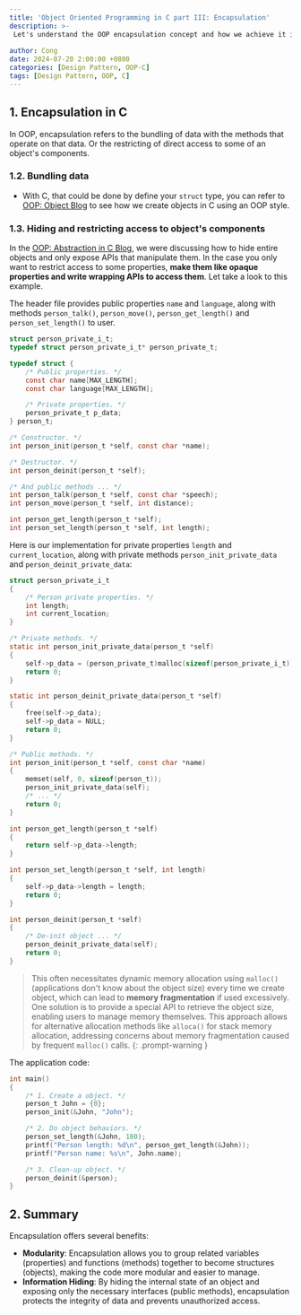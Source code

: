 ```yaml
---
title: 'Object Oriented Programming in C part III: Encapsulation'
description: >-
 Let's understand the OOP encapsulation concept and how we achieve it in C.
  
author: Cong
date: 2024-07-20 2:00:00 +0800
categories: [Design Pattern, OOP-C]
tags: [Design Pattern, OOP, C]
---
```


## 1. Encapsulation in C

In OOP, encapsulation refers to the bundling of data with the methods that operate on that data. Or the restricting of direct access to some of an object's components.

### 1.2. Bundling data

- With C, that could be done by define your `struct` type, you can refer to [OOP: Object Blog](/posts/oop-with-C-part-I/) to see how we create objects in C using an OOP style.

### 1.3. Hiding and restricting access to object's components

In the [OOP: Abstraction in C Blog](/posts/oop-with-C-part-II/), we were discussing how to hide entire objects and only expose APIs that manipulate them. In the case you only want to restrict access to some properties, **make them like opaque properties and write wrapping APIs to access them**. Let take a look to this example.

The header file provides public properties `name` and `language`, along with methods `person_talk()`, `person_move()`, `person_get_length()` and `person_set_length()` to user.

```c
struct person_private_i_t;
typedef struct person_private_i_t* person_private_t;

typedef struct {
    /* Public properties. */
    const char name[MAX_LENGTH];
    const char language[MAX_LENGTH];

    /* Private properties. */
    person_private_t p_data;
} person_t;

/* Constructor. */
int person_init(person_t *self, const char *name);

/* Destructor. */
int person_deinit(person_t *self);

/* And public methods ... */
int person_talk(person_t *self, const char *speech);
int person_move(person_t *self, int distance);

int person_get_length(person_t *self);
int person_set_length(person_t *self, int length);

```

Here is our implementation for private properties `length` and `current_location`, along with private methods `person_init_private_data` and `person_deinit_private_data`:

```c
struct person_private_i_t
{
    /* Person private properties. */
    int length;
    int current_location;
}

/* Private methods. */
static int person_init_private_data(person_t *self)
{
    self->p_data = (person_private_t)malloc(sizeof(person_private_i_t));
    return 0;
}

static int person_deinit_private_data(person_t *self)
{
    free(self->p_data);
    self->p_data = NULL;
    return 0;
}

/* Public methods. */
int person_init(person_t *self, const char *name)
{
    memset(self, 0, sizeof(person_t));
    person_init_private_data(self);
    /* ... */
    return 0;
}

int person_get_length(person_t *self)
{
    return self->p_data->length;
}

int person_set_length(person_t *self, int length)
{
    self->p_data->length = length;
    return 0;
}

int person_deinit(person_t *self)
{
    /* De-init object ... */
    person_deinit_private_data(self);
    return 0;
}
```

> This often necessitates dynamic memory allocation using `malloc()` (applications don't know about the object size) every time we create object, which can lead to **memory fragmentation** if used excessively. One solution is to provide a special API to retrieve the object size, enabling users to manage memory themselves. This approach allows for alternative allocation methods like `alloca()` for stack memory allocation, addressing concerns about memory fragmentation caused by frequent `malloc()` calls.
{: .prompt-warning }

The application code:

```c
int main()
{
    /* 1. Create a object. */
    person_t John = {0};
    person_init(&John, "John");

    /* 2. Do object behaviors. */
    person_set_length(&John, 180);
    printf("Person length: %d\n", person_get_length(&John));
    printf("Person name: %s\n", John.name);

    /* 3. Clean-up object. */
    person_deinit(&person);
}
```

## 2. Summary

Encapsulation offers several benefits:

- **Modularity**: Encapsulation allows you to group related variables (properties) and functions (methods) together to become structures (objects),  making the code more modular and easier to manage.
- **Information Hiding**: By hiding the internal state of an object and exposing only the necessary interfaces (public methods), encapsulation protects the integrity of data and prevents unauthorized access.
